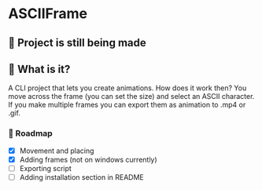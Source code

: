 # ASCIIFrame

## 🚧 Project is still being made

## 🤔 What is it?

A CLI project that lets you create animations. How does it work then?
You move across the frame (you can set the size) and select an ASCII character.
If you make multiple frames you can export them as animation to .mp4 or .gif.

### 📅 Roadmap

 - [X] Movement and placing
 - [X] Adding frames (not on windows currently)
 - [ ] Exporting script
 - [ ] Adding installation section in README